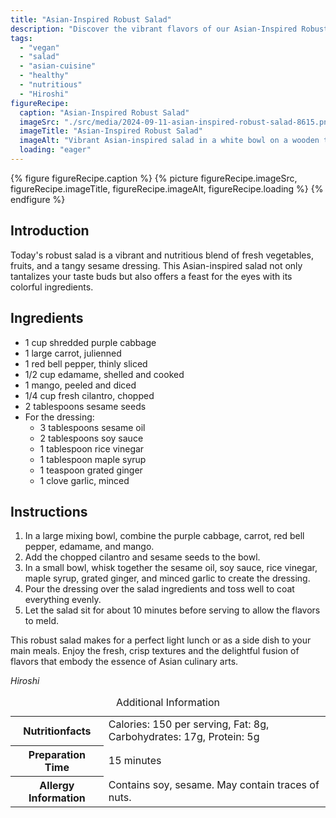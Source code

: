```yaml
---
title: "Asian-Inspired Robust Salad"
description: "Discover the vibrant flavors of our Asian-Inspired Robust Salad, a perfect blend of fresh vegetables, fruits, and a tangy sesame dressing."
tags:
  - "vegan"
  - "salad"
  - "asian-cuisine"
  - "healthy"
  - "nutritious"
  - "Hiroshi"
figureRecipe: 
  caption: "Asian-Inspired Robust Salad"
  imageSrc: "./src/media/2024-09-11-asian-inspired-robust-salad-8615.png"
  imageTitle: "Asian-Inspired Robust Salad"
  imageAlt: "Vibrant Asian-inspired salad in a white bowl on a wooden table, featuring colorful vegetables, mango, cilantro, and sesame seeds, with natural lighting."
  loading: "eager"
---
```


{% figure figureRecipe.caption %}
{% picture figureRecipe.imageSrc, figureRecipe.imageTitle, figureRecipe.imageAlt, figureRecipe.loading %}
{% endfigure %}

## Introduction

Today's robust salad is a vibrant and nutritious blend of fresh vegetables, fruits, and a tangy sesame dressing. This Asian-inspired salad not only tantalizes your taste buds but also offers a feast for the eyes with its colorful ingredients.

## Ingredients

- 1 cup shredded purple cabbage
- 1 large carrot, julienned
- 1 red bell pepper, thinly sliced
- 1/2 cup edamame, shelled and cooked
- 1 mango, peeled and diced
- 1/4 cup fresh cilantro, chopped
- 2 tablespoons sesame seeds
- For the dressing:
  - 3 tablespoons sesame oil
  - 2 tablespoons soy sauce
  - 1 tablespoon rice vinegar
  - 1 tablespoon maple syrup
  - 1 teaspoon grated ginger
  - 1 clove garlic, minced

## Instructions

1. In a large mixing bowl, combine the purple cabbage, carrot, red bell pepper, edamame, and mango.
2. Add the chopped cilantro and sesame seeds to the bowl.
3. In a small bowl, whisk together the sesame oil, soy sauce, rice vinegar, maple syrup, grated ginger, and minced garlic to create the dressing.
4. Pour the dressing over the salad ingredients and toss well to coat everything evenly.
5. Let the salad sit for about 10 minutes before serving to allow the flavors to meld.

This robust salad makes for a perfect light lunch or as a side dish to your main meals. Enjoy the fresh, crisp textures and the delightful fusion of flavors that embody the essence of Asian culinary arts.

*Hiroshi*

<table><caption class='sr-only'>Additional Information</caption><tr><th>Nutritionfacts</th><td>Calories: 150 per serving, Fat: 8g, Carbohydrates: 17g, Protein: 5g&nbsp;</td></tr><tr><th>Preparation Time</th><td>15 minutes&nbsp;</td></tr><tr><th>Allergy Information</th><td>Contains soy, sesame. May contain traces of nuts.&nbsp;</td></tr></table>

